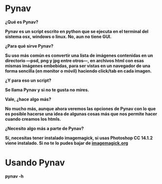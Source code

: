 Pynav
==============



<b>¿Qué es Pynav?

Pynav es un script escrito en python que se ejecuta en el terminal del sistema osx, windows o linux. No, aun no tiene GUI.

<b>¿Para qué sirve Pynav?

Su uso más común es convertir una lista de imágenes contenidas en un directorio —psd, png y jpg entre otros—, en archivos html con esas mismas imágenes embebidas, para ser vistas en un navegador de una forma sencilla (en monitor o móvil) haciendo click/tab en cada imagen.

<b>¿Y para eso un script?

Se llama Pynav y si no te gusta no mires.

<b>Vale, ¿hace algo más?

No mucho más, aunque ahora veremos las opciones de Pynav con lo que es posible hacerse una idea de algunas cosas más que nos permite hacer cuando creamos los htmls.

<b>¿Necesito algo más a parte de Pynav?

Sí, necesitas tener instalado imagemagick, si usas Photoshop CC 14.1.2 viene instalado. Si no te lo pudes bajar de <a href="http://www.imagemagick.org">imagemagick.org</a>


<b>Usando Pynav
==============
pynav -h
